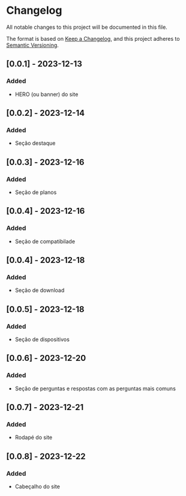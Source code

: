 # Changelog

All notable changes to this project will be documented in this file.

The format is based on [Keep a Changelog](https://keepachangelog.com/en/1.0.0/),
and this project adheres to [Semantic Versioning](https://semver.org/spec/v2.0.0.html).

## [0.0.1] - 2023-12-13

### Added 

- HERO (ou banner) do site

## [0.0.2] - 2023-12-14

### Added

- Seção destaque 

## [0.0.3] - 2023-12-16

### Added

- Seção de planos

## [0.0.4] - 2023-12-16

### Added

- Seção de compatibilade

## [0.0.4] - 2023-12-18

### Added

- Seção de download

## [0.0.5] - 2023-12-18

### Added 

- Seção de dispositivos

## [0.0.6] - 2023-12-20

### Added

- Seção de perguntas e respostas com as perguntas mais comuns

## [0.0.7] - 2023-12-21

### Added

- Rodapé do site

## [0.0.8] - 2023-12-22

### Added

- Cabeçalho do site